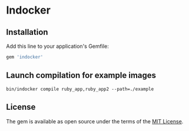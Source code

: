 # Indocker

## Installation

Add this line to your application's Gemfile:

```ruby
gem 'indocker'
```

## Launch compilation for example images

```
bin/indocker compile ruby_app,ruby_app2 --path=./example
```

## License

The gem is available as open source under the terms of the [MIT License](https://opensource.org/licenses/MIT).
